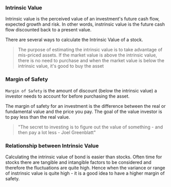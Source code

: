 ### Intrinsic Value
Intrinsic value is the perceived value of an investment's future cash flow, expected growth and risk. In other words, instrinsic value is the future cash flow discounted back to a present value. 

There are several ways to calculate the Intrinsic Value of a stock.

> The purpose of estimating the intrinsic value is to take advantage of mis-priced assets. If the market value is above the intrinsic value, there is no need to purchase and when the market value is below the intrinsic value, it's good to buy the asset

### Margin of Safety

`Margin of Safety` is the amount of discount (below the intrinsic value) a investor needs to account for before purchasing the asset. 

The margin of safety for an investment is the difference between the real or fundamental value and the price you pay. The goal of the value investor is to pay less than the real value.

> "The secret  to investing is to figure out the value of something - and then pay a lot less - Joel Greenblatt"

### Relationship between Intrinsic Value 

Calculating the intrinsic value of bond is easier than stocks. Often time for stocks there are tangible and intangible factors to be considered and therefore the fluctuations are quite high. Hence when the variance or range of instrinsic value is quite high - it is a good idea to have a higher margin of safety.